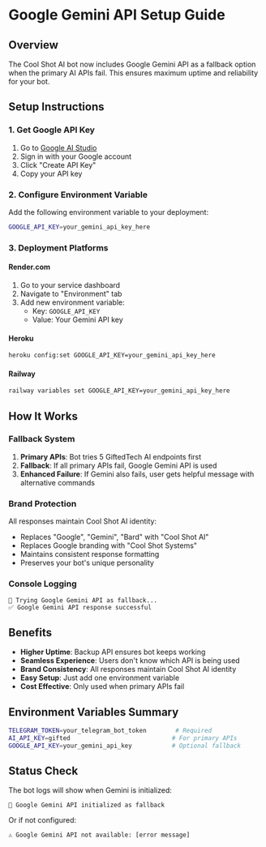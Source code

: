 # Google Gemini API Setup Guide

## Overview
The Cool Shot AI bot now includes Google Gemini API as a fallback option when the primary AI APIs fail. This ensures maximum uptime and reliability for your bot.

## Setup Instructions

### 1. Get Google API Key
1. Go to [Google AI Studio](https://aistudio.google.com/app/apikey)
2. Sign in with your Google account
3. Click "Create API Key"
4. Copy your API key

### 2. Configure Environment Variable
Add the following environment variable to your deployment:

```bash
GOOGLE_API_KEY=your_gemini_api_key_here
```

### 3. Deployment Platforms

#### Render.com
1. Go to your service dashboard
2. Navigate to "Environment" tab
3. Add new environment variable:
   - Key: `GOOGLE_API_KEY`
   - Value: Your Gemini API key

#### Heroku
```bash
heroku config:set GOOGLE_API_KEY=your_gemini_api_key_here
```

#### Railway
```bash
railway variables set GOOGLE_API_KEY=your_gemini_api_key_here
```

## How It Works

### Fallback System
1. **Primary APIs**: Bot tries 5 GiftedTech AI endpoints first
2. **Fallback**: If all primary APIs fail, Google Gemini API is used
3. **Enhanced Failure**: If Gemini also fails, user gets helpful message with alternative commands

### Brand Protection
All responses maintain Cool Shot AI identity:
- Replaces "Google", "Gemini", "Bard" with "Cool Shot AI"
- Replaces Google branding with "Cool Shot Systems"
- Maintains consistent response formatting
- Preserves your bot's unique personality

### Console Logging
```
🔄 Trying Google Gemini API as fallback...
✅ Google Gemini API response successful
```

## Benefits
- **Higher Uptime**: Backup API ensures bot keeps working
- **Seamless Experience**: Users don't know which API is being used
- **Brand Consistency**: All responses maintain Cool Shot AI identity
- **Easy Setup**: Just add one environment variable
- **Cost Effective**: Only used when primary APIs fail

## Environment Variables Summary
```bash
TELEGRAM_TOKEN=your_telegram_bot_token        # Required
AI_API_KEY=gifted                            # For primary APIs
GOOGLE_API_KEY=your_gemini_api_key           # Optional fallback
```

## Status Check
The bot logs will show when Gemini is initialized:
```
🤖 Google Gemini API initialized as fallback
```

Or if not configured:
```
⚠️ Google Gemini API not available: [error message]
```